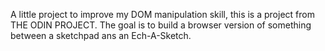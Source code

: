 A little project to improve my DOM manipulation skill, this is a project from THE ODIN PROJECT.
The goal is to build a browser version of something between a sketchpad ans an Ech-A-Sketch.
